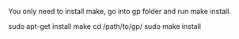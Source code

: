 You only need to install make, go into gp folder and run make install.

sudo apt-get install make
cd /path/to/gp/
sudo make install